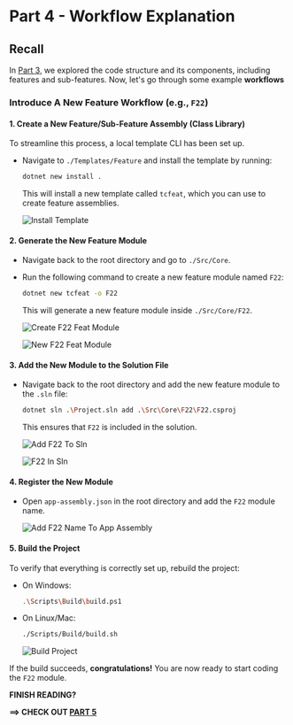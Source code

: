 # Part 4 - Workflow Explanation

## Recall

In [Part 3](./Part3.md), we explored the code structure and its components, including features and sub-features. Now, let's go through some example **workflows**

### Introduce A New Feature Workflow (e.g., `F22`)

#### 1. Create a New Feature/Sub-Feature Assembly (Class Library)

To streamline this process, a local template CLI has been set up.

- Navigate to `./Templates/Feature` and install the template by running:

  ```bash
  dotnet new install .
  ```

  This will install a new template called `tcfeat`, which you can use to create feature assemblies.

  ![Install Template](../../Images/Install-New-Template-Cli.png)

#### 2. Generate the New Feature Module

- Navigate back to the root directory and go to `./Src/Core`.
- Run the following command to create a new feature module named `F22`:

  ```bash
  dotnet new tcfeat -o F22
  ```

  This will generate a new feature module inside `./Src/Core/F22`.

  ![Create F22 Feat Module](../../Images/Create-F22-Feat-Module.png)

  ![New F22 Feat Module](../../Images/New-F22.png)

#### 3. Add the New Module to the Solution File

- Navigate back to the root directory and add the new feature module to the `.sln` file:

  ```bash
  dotnet sln .\Project.sln add .\Src\Core\F22\F22.csproj
  ```

  This ensures that `F22` is included in the solution.

  ![Add F22 To Sln](../../Images/Add-F22-To-Sln.png)

  ![F22 In Sln](../../Images/New-F22-Module-In-Sln.png)

#### 4. Register the New Module

- Open `app-assembly.json` in the root directory and add the `F22` module name.

  ![Add F22 Name To App Assembly](../../Images/Add-F22-Name-To-App-Assembly-File.png)

#### 5. Build the Project

To verify that everything is correctly set up, rebuild the project:

- On Windows:

  ```bash
  .\Scripts\Build\build.ps1
  ```

- On Linux/Mac:

  ```bash
  ./Scripts/Build/build.sh
  ```

  ![Build Project](../../Images/Build-Project.png)

If the build succeeds, **congratulations!** You are now ready to start coding the `F22` module.

**FINISH READING?**

**==> CHECK OUT [PART 5](Part5.md)**